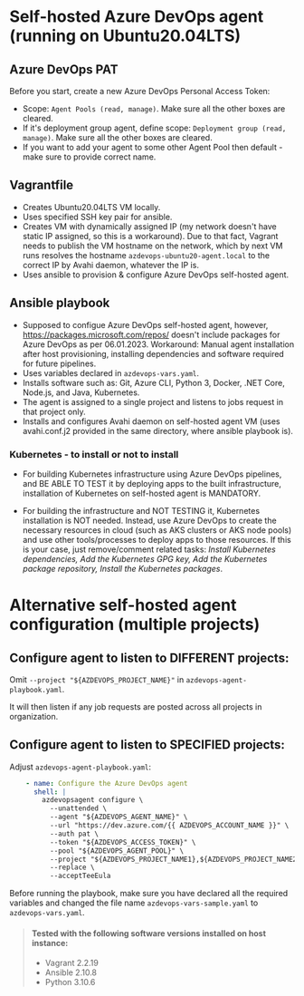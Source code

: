# Self-hosted Azure DevOps agent (running on Ubuntu20.04LTS) 

## Azure DevOps PAT

Before you start, create a new Azure DevOps Personal Access Token:

- Scope: `Agent Pools (read, manage)`. Make sure all the other boxes are cleared.
- If it's deployment group agent, define scope: `Deployment group (read, manage)`. Make sure all the other boxes are cleared.
- If you want to add your agent to some other Agent Pool then default - make sure to provide correct name.

## Vagrantfile
- Creates Ubuntu20.04LTS VM locally.
- Uses specified SSH key pair for ansible.
- Creates VM with dynamically assigned IP (my network doesn't have static IP assigned, so this is a workaround). Due to that fact, Vagrant needs to publish the VM hostname on the network, which by next VM runs resolves the hostname `azdevops-ubuntu20-agent.local` to the correct IP by Avahi daemon, whatever the IP is.
- Uses ansible to provision & configure Azure DevOps self-hosted agent.

## Ansible playbook
- Supposed to configue Azure DevOps self-hosted agent, however, https://packages.microsoft.com/repos/ doesn't include packages for Azure DevOps as per 06.01.2023. Workaround: Manual agent installation after host provisioning, installing dependencies and software required for future pipelines.
- Uses variables declared in `azdevops-vars.yaml`.
- Installs software such as: Git, Azure CLI, Python 3, Docker, .NET Core, Node.js, and Java, Kubernetes.
- The agent is assigned to a single project and listens to jobs request in that project only.
- Installs and configures Avahi daemon on self-hosted agent VM (uses avahi.conf.j2 provided in the same directory, where ansible playbook is).


### Kubernetes - to install or not to install
- For building Kubernetes infrastructure using Azure DevOps pipelines, and BE ABLE TO TEST it by deploying apps to the built infrastructure, installation of Kubernetes on self-hosted agent is MANDATORY.

- For building the infrastructure and NOT TESTING it, Kubernetes installation is NOT needed. Instead, use Azure DevOps to create the necessary resources in cloud (such as AKS clusters or AKS node pools) and use other tools/processes to deploy apps to those resources. If this is your case, just remove/comment related tasks: _Install Kubernetes dependencies, Add the Kubernetes GPG key, Add the Kubernetes package repository, Install the Kubernetes packages_.

# Alternative self-hosted agent configuration (multiple projects)

## Configure agent to listen to DIFFERENT projects:

Omit `--project "${AZDEVOPS_PROJECT_NAME}"` in `azdevops-agent-playbook.yaml`. 

It will then listen if any job requests are posted across all projects in organization.

## Configure agent to listen to SPECIFIED projects:

Adjust `azdevops-agent-playbook.yaml`:
```yaml
    - name: Configure the Azure DevOps agent
      shell: |
        azdevopsagent configure \
          --unattended \
          --agent "${AZDEVOPS_AGENT_NAME}" \
          --url "https://dev.azure.com/{{ AZDEVOPS_ACCOUNT_NAME }}" \
          --auth pat \
          --token "${AZDEVOPS_ACCESS_TOKEN}" \
          --pool "${AZDEVOPS_AGENT_POOL}" \
          --project "${AZDEVOPS_PROJECT_NAME1},${AZDEVOPS_PROJECT_NAME2,${AZDEVOPS_PROJECT_NAME2}" \
          --replace \
          --acceptTeeEula
```


Before running the playbook, make sure you have declared all the required variables and changed the file name `azdevops-vars-sample.yaml` to `azdevops-vars.yaml`.


> #### Tested with the following software versions installed on host instance:
> - Vagrant 2.2.19
> - Ansible 2.10.8
> - Python 3.10.6